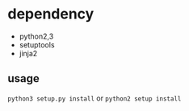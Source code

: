 # dependency
- python2,3
- setuptools
- jinja2

## usage

`python3 setup.py install` or `python2 setup install`

